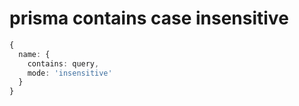 # prisma contains case insensitive

```ts
{
  name: {
    contains: query,
    mode: 'insensitive'
  }
}
```
